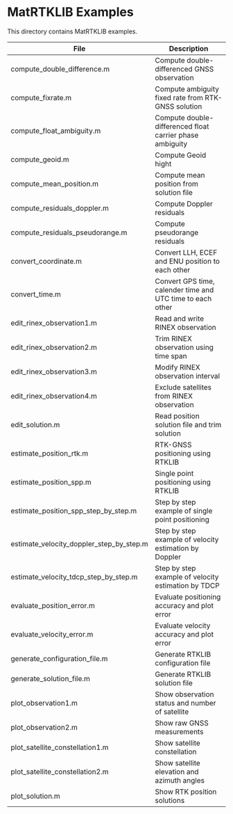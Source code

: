 # MatRTKLIB Examples
This directory contains MatRTKLIB examples.

| File | Description |
| ---- | ---- |
| compute_double_difference.m              | Compute double-differenced GNSS observation |
| compute_fixrate.m                        | Compute ambiguity fixed rate from RTK-GNSS solution |
| compute_float_ambiguity.m                | Compute double-differenced float carrier phase ambiguity |
| compute_geoid.m                          | Compute Geoid hight |
| compute_mean_position.m                  | Compute mean position from solution file |
| compute_residuals_doppler.m              | Compute Doppler residuals |
| compute_residuals_pseudorange.m          | Compute pseudorange residuals |
| convert_coordinate.m                     | Convert LLH, ECEF and ENU position to each other |
| convert_time.m                           | Convert GPS time, calender time and UTC time to each other |
| edit_rinex_observation1.m                | Read and write RINEX observation  |
| edit_rinex_observation2.m                | Trim RINEX observation using time span |
| edit_rinex_observation3.m                | Modify RINEX observation interval |
| edit_rinex_observation4.m                | Exclude satellites from RINEX observation |
| edit_solution.m                          | Read position solution file and trim solution |
| estimate_position_rtk.m                  | RTK-GNSS positioning using RTKLIB |
| estimate_position_spp.m                  | Single point positioning using RTKLIB |
| estimate_position_spp_step_by_step.m     | Step by step example of single point positioning |
| estimate_velocity_doppler_step_by_step.m | Step by step example of velocity estimation by Doppler |
| estimate_velocity_tdcp_step_by_step.m    | Step by step example of velocity estimation by TDCP |
| evaluate_position_error.m                | Evaluate positioning accuracy and plot error |
| evaluate_velocity_error.m                | Evaluate velocity accuracy and plot error |
| generate_configuration_file.m            | Generate RTKLIB configuration file |
| generate_solution_file.m                 | Generate RTKLIB solution file  |
| plot_observation1.m                      | Show observation status and number of satellite |
| plot_observation2.m                      | Show raw GNSS measurements |
| plot_satellite_constellation1.m          | Show satellite constellation |
| plot_satellite_constellation2.m          | Show satellite elevation and azimuth angles |
| plot_solution.m                          | Show RTK position solutions  |
